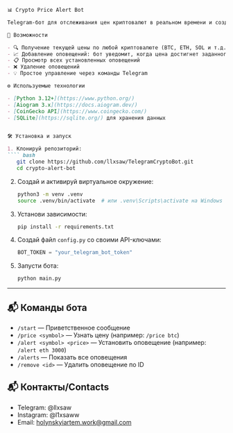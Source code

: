 

````markdown
📊 Crypto Price Alert Bot

Telegram-бот для отслеживания цен криптовалют в реальном времени и создания персональных оповещений при достижении заданного порога.

🚀 Возможности

- 🔍 Получение текущей цены по любой криптовалюте (BTC, ETH, SOL и т.д.)
- 📈 Добавление оповещений: бот уведомит, когда цена достигнет заданного значения
- 📋 Просмотр всех установленных оповещений
- ❌ Удаление оповещений
- 💡 Простое управление через команды Telegram

⚙️ Используемые технологии

- [Python 3.12+](https://www.python.org/)
- [Aiogram 3.x](https://docs.aiogram.dev/)
- [CoinGecko API](https://www.coingecko.com/)
- [SQLite](https://sqlite.org/) для хранения данных


🛠 Установка и запуск

1. Клонируй репозиторий:
```` bash
   git clone https://github.com/llxsaw/TelegramCryptoBot.git
   cd crypto-alert-bot
````


2. Создай и активируй виртуальное окружение:

   ```bash
   python3 -m venv .venv
   source .venv/bin/activate  # или .venv\Scripts\activate на Windows
   ```

3. Установи зависимости:

   ```bash
   pip install -r requirements.txt
   ```

4. Создай файл `config.py` со своими API-ключами:

   ```python
   BOT_TOKEN = "your_telegram_bot_token"
   ```

5. Запусти бота:

   ```bash
   python main.py
   ```

---

## 📬 Команды бота

* `/start` — Приветственное сообщение
* `/price <symbol>` — Узнать цену (например: `/price btc`)
* `/alert <symbol> <price>` — Установить оповещение (например: `/alert eth 3000`)
* `/alerts` — Показать все оповещения
* `/remove <id>` — Удалить оповещение по ID

## 📬 Контакты/Contacts
- Telegram: @llxsaw
- Instagram: @l1xsaww
- Email: holynskyiartem.work@gmail.com